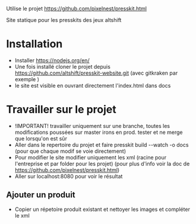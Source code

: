 Utilise le projet https://github.com/pixelnest/presskit.html

Site  statique pour les presskits des jeux altshift

# Installation
* Installer https://nodejs.org/en/
* Une fois installé cloner le projet depuis https://github.com/altshift/presskit-website.git (avec gitkraken par exemple )
* le site est visible en ouvrant directement l'index.html dans docs

# Travailler sur le projet
* !IMPORTANT! travailler uniquement sur une branche, toutes les modifications poussées sur master irons en prod. tester et ne merge que lorsqu'on est sûr 
* Aller dans le repertoire du projet et faire presskit build --watch -o docs  (pour que chaque modif se voie directement)
* Pour modifier le site modifier uniquement les xml (racine pour l'entreprise et par folder pour les projet) (pour plus d'info voir la doc de https://github.com/pixelnest/presskit.html)
* Aller sur localhost:8080 pour voir le résultat

## Ajouter un produit

* Copier un répetoire produit existant et nettoyer les images et compléter le xml


